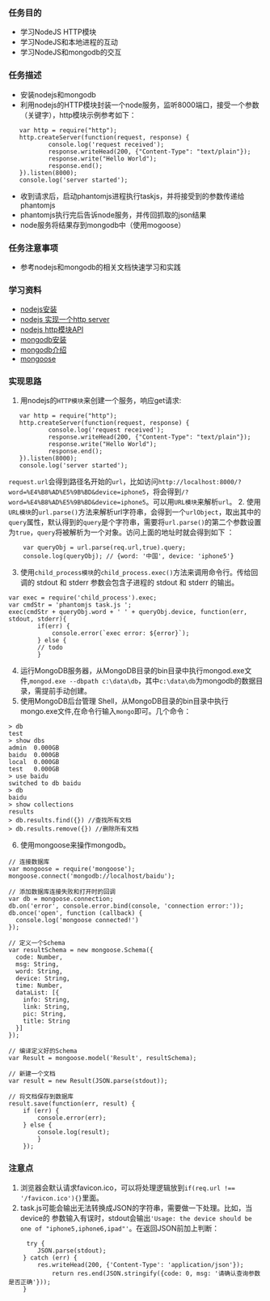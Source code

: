 ### 任务目的
* 学习NodeJS HTTP模块
* 学习NodeJS和本地进程的互动
* 学习NodeJS和mongodb的交互


### 任务描述
* 安装nodejs和mongodb
* 利用nodejs的HTTP模块封装一个node服务，监听8000端口，接受一个参数（关键字），http模块示例参考如下：
```
   var http = require("http");  
   http.createServer(function(request, response) {  
           console.log('request received');  
           response.writeHead(200, {"Content-Type": "text/plain"});  
           response.write("Hello World");  
           response.end();  
   }).listen(8000);  
   console.log('server started');
   ```
* 收到请求后，启动phantomjs进程执行taskjs，并将接受到的参数传递给phantomjs
* phantomjs执行完后告诉node服务，并传回抓取的json结果
* node服务将结果存到mongodb中（使用mogoose）


### 任务注意事项
* 参考nodejs和mongodb的相关文档快速学习和实践
 

### 学习资料
* [nodejs安装](https://nodejs.org/en/download/)
* [nodejs 实现一个http server](http://jobar.iteye.com/blog/2083843)
* [nodejs http模块API](https://nodejs.org/dist/latest-v6.x/docs/api/http.html#http_http_createserver_requestlistener)
* [mongodb安装](https://www.mongodb.com/download-center?jmp=nav)
* [mongodb介绍](http://www.runoob.com/mongodb/mongodb-tutorial.html)
* [mongoose](http://www.nodeclass.com/api/mongoose.html)
 

### 实现思路
1. 用nodejs的`HTTP模块`来创建一个服务，响应get请求:
```
   var http = require("http");  
   http.createServer(function(request, response) {  
           console.log('request received');  
           response.writeHead(200, {"Content-Type": "text/plain"});  
           response.write("Hello World");  
           response.end();  
   }).listen(8000);  
   console.log('server started');
```
`request.url`会得到路径名开始的`url`，比如访问`http://localhost:8000/?word=%E4%B8%AD%E5%9B%BD&device=iphone5`，将会得到`/?word=%E4%B8%AD%E5%9B%BD&device=iphone5`。可以用`URL模块`来解析`url`。
2. 使用`URL模块`的`url.parse()`方法来解析url字符串，会得到一个`urlObject`，取出其中的`query`属性，默认得到的`query`是个字符串，需要将`url.parse()`的第二个参数设置为`true`，`query`将被解析为一个对象。访问上面的地址时就会得到如下 ：
```
    var queryObj = url.parse(req.url,true).query;
    console.log(queryObj); // {word: '中国', device: 'iphone5'}
```
3. 使用`child_process模块`的`child_process.exec()`方法来调用命令行。传给回调的 stdout 和 stderr 参数会包含子进程的 stdout 和 stderr 的输出。
``` 
var exec = require('child_process').exec;
var cmdStr = 'phantomjs task.js ';
exec(cmdStr + queryObj.word + ' ' + queryObj.device, function(err, stdout, stderr){
        if(err) {
            console.error(`exec error: ${error}`);
        } else {
        // todo
        }
```
4. 运行MongoDB服务器，从MongoDB目录的bin目录中执行mongod.exe文件,`mongod.exe --dbpath c:\data\db`，其中`c:\data\db`为mongodb的数据目录，需提前手动创建。
5. 使用MongoDB后台管理 Shell，从MongoDB目录的bin目录中执行mongo.exe文件,在命令行输入`mongo`即可。几个命令：
```
> db
test
> show dbs
admin  0.000GB
baidu  0.000GB
local  0.000GB
test   0.000GB
> use baidu
switched to db baidu
> db
baidu
> show collections
results
> db.results.find({}) //查找所有文档
> db.results.remove({}) //删除所有文档
```

6. 使用mongoose来操作mongodb。
```
// 连接数据库
var mongoose = require('mongoose');
mongoose.connect('mongodb://localhost/baidu');

// 添加数据库连接失败和打开时的回调
var db = mongoose.connection;
db.on('error', console.error.bind(console, 'connection error:'));
db.once('open', function (callback) {
  console.log('mongoose connected!')
});

// 定义一个Schema
var resultSchema = new mongoose.Schema({
  code: Number,
  msg: String,
  word: String,
  device: String,
  time: Number,
  dataList: [{
    info: String,
    link: String,
    pic: String,
    title: String
  }]
});

// 编译定义好的Schema
var Result = mongoose.model('Result', resultSchema);

// 新建一个文档
var result = new Result(JSON.parse(stdout));

// 将文档保存到数据库
result.save(function(err, result) {
    if (err) {
        console.error(err);
    } else {
        console.log(result);
        }
    });
```

### 注意点
1. 浏览器会默认请求favicon.ico，可以将处理逻辑放到`if(req.url !== '/favicon.ico'){}`里面。
2. task.js可能会输出无法转换成JSON的字符串，需要做一下处理。比如，当 device的 参数输入有误时，stdout会输出`'Usage: the device should be one of "iphone5,iphone6,ipad"'`。在返回JSON前加上判断：
```
     try {
        JSON.parse(stdout);
    } catch (err) {
        res.writeHead(200, {'Content-Type': 'application/json'});
            return res.end(JSON.stringify({code: 0, msg: '请确认查询参数是否正确'}));
    }
```
